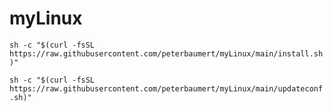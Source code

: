 # myLinux

`sh -c "$(curl -fsSL https://raw.githubusercontent.com/peterbaumert/myLinux/main/install.sh)"`


`sh -c "$(curl -fsSL https://raw.githubusercontent.com/peterbaumert/myLinux/main/updateconf.sh)"`
